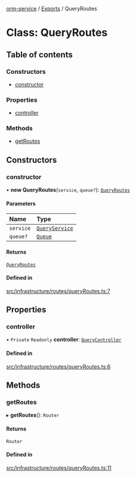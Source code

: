 [orm-service](../README.md) / [Exports](../modules.md) / QueryRoutes

# Class: QueryRoutes

## Table of contents

### Constructors

- [constructor](QueryRoutes.md#constructor)

### Properties

- [controller](QueryRoutes.md#controller)

### Methods

- [getRoutes](QueryRoutes.md#getroutes)

## Constructors

### constructor

• **new QueryRoutes**(`service`, `queue?`): [`QueryRoutes`](QueryRoutes.md)

#### Parameters

| Name | Type |
| :------ | :------ |
| `service` | [`QueryService`](QueryService.md) |
| `queue?` | [`Queue`](../interfaces/Queue.md) |

#### Returns

[`QueryRoutes`](QueryRoutes.md)

#### Defined in

[src/infrastructure/routes/queryRoutes.ts:7](https://github.com/lambda-orm/lambdaorm-svc/blob/c6a8fe9507aaf461cdd51965bf4fd0b7faab4ce1/src/infrastructure/routes/queryRoutes.ts#L7)

## Properties

### controller

• `Private` `Readonly` **controller**: [`QueryController`](QueryController.md)

#### Defined in

[src/infrastructure/routes/queryRoutes.ts:6](https://github.com/lambda-orm/lambdaorm-svc/blob/c6a8fe9507aaf461cdd51965bf4fd0b7faab4ce1/src/infrastructure/routes/queryRoutes.ts#L6)

## Methods

### getRoutes

▸ **getRoutes**(): `Router`

#### Returns

`Router`

#### Defined in

[src/infrastructure/routes/queryRoutes.ts:11](https://github.com/lambda-orm/lambdaorm-svc/blob/c6a8fe9507aaf461cdd51965bf4fd0b7faab4ce1/src/infrastructure/routes/queryRoutes.ts#L11)

